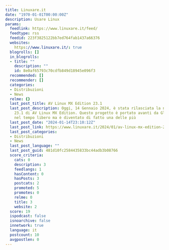```yaml
---
title: Linuxare.it
date: "1970-01-01T00:00:00Z"
description: Usare Linux
params:
  feedlink: https://www.linuxare.it/feed/
  feedtype: rss
  feedid: 223f3825122bb7ed764fab1437a66376
  websites:
    https://www.linuxare.it/: true
  blogrolls: []
  in_blogrolls:
  - title: ""
    description: ""
    id: 8e0af65793c70cdfb849d18945e096f3
  recommended: []
  recommender: []
  categories:
  - Distribuzioni
  - News
  relme: {}
  last_post_title: AV Linux MX Edition 23.1
  last_post_description: Oggi, 14 Gennaio 2024, è stata rilasciata la nuova versione
    23.1 di AV Linux MX Edition. Questo progetto è portato avanti da Glen MacArthur
    nel tempo libero ma è diventato di fatto una delle più
  last_post_date: "2024-01-14T23:10:12Z"
  last_post_link: https://www.linuxare.it/2024/01/av-linux-mx-edition-23-1/
  last_post_categories:
  - Distribuzioni
  - News
  last_post_language: ""
  last_post_guid: 481d10fc2584435833bc44adb3b08766
  score_criteria:
    cats: 0
    description: 3
    feedlangs: 1
    hasContent: 0
    hasPosts: 3
    postcats: 2
    promoted: 5
    promotes: 0
    relme: 0
    title: 3
    website: 2
  score: 19
  ispodcast: false
  isnoarchive: false
  innetwork: true
  language: it
  postcount: 10
  avgpostlen: 0
---
```

